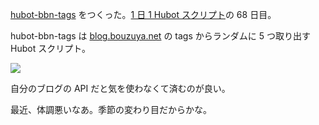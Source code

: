 [hubot-bbn-tags][gh:bouzuya/hubot-bbn-tags] をつくった。[1 日 1 Hubot スクリプト][hubot-script-per-day]の 68 日目。

hubot-bbn-tags は [blog.bouzuya.net](https://blog.bouzuya.net/) の tags からランダムに 5 つ取り出す　Hubot スクリプト。

![](http://img.f.hatena.ne.jp/images/fotolife/b/bouzuya/20140920/20140920003331.gif)

自分のブログの API だと気を使わなくて済むのが良い。

最近、体調悪いなあ。季節の変わり目だからかな。

[gh:bouzuya/hubot-bbn-tags]: https://github.com/bouzuya/hubot-bbn-tags
[hubot-script-per-day]: https://blog.bouzuya.net/posts?tags=hubot-script-per-day
